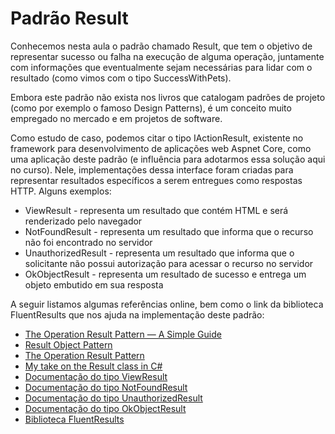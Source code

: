# Padrão Result

Conhecemos nesta aula o padrão chamado Result, que tem o objetivo de representar sucesso ou falha na execução de alguma operação, juntamente com informações que eventualmente sejam necessárias para lidar com o resultado (como vimos com o tipo SuccessWithPets).

Embora este padrão não exista nos livros que catalogam padrões de projeto (como por exemplo o famoso Design Patterns), é um conceito muito empregado no mercado e em projetos de software.

Como estudo de caso, podemos citar o tipo IActionResult, existente no framework para desenvolvimento de aplicações web Aspnet Core, como uma aplicação deste padrão (e influência para adotarmos essa solução aqui no curso). Nele, implementações dessa interface foram criadas para representar resultados específicos a serem entregues como respostas HTTP. Alguns exemplos:

- ViewResult - representa um resultado que contém HTML e será renderizado pelo navegador
- NotFoundResult - representa um resultado que informa que o recurso não foi encontrado no servidor
- UnauthorizedResult - representa um resultado que informa que o solicitante não possui autorização para acessar o recurso no servidor
- OkObjectResult - representa um resultado de sucesso e entrega um objeto embutido em sua resposta

A seguir listamos algumas referências online, bem como o link da biblioteca FluentResults que nos ajuda na implementação deste padrão:

- [The Operation Result Pattern — A Simple Guide](https://medium.com/@cummingsi1993/the-operation-result-pattern-a-simple-guide-fe10ff959080)
- [Result Object Pattern](https://wiki.c2.com/?ResultObjectPattern)
- [The Operation Result Pattern](https://blog.upperdine.dev/the-operation-result-pattern)
- [My take on the Result class in C#](https://josef.codes/my-take-on-the-result-class-in-c-sharp/)
- [Documentação do tipo ViewResult](https://learn.microsoft.com/pt-br/dotnet/api/microsoft.aspnetcore.mvc.viewresult?view=aspnetcore-8.0)
- [Documentação do tipo NotFoundResult](https://learn.microsoft.com/pt-br/dotnet/api/microsoft.aspnetcore.mvc.notfoundresult?view=aspnetcore-8.0)
- [Documentação do tipo UnauthorizedResult](https://learn.microsoft.com/pt-br/dotnet/api/microsoft.aspnetcore.mvc.unauthorizedresult?view=aspnetcore-8.0)
- [Documentação do tipo OkObjectResult](https://learn.microsoft.com/pt-br/dotnet/api/microsoft.aspnetcore.mvc.okobjectresult?view=aspnetcore-8.0)
- [Biblioteca FluentResults](https://github.com/altmann/FluentResults)